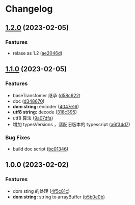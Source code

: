# Changelog

## [1.2.0](https://github.com/sklme/binary-string/compare/v1.1.0...v1.2.0) (2023-02-05)


### Features

* relase as 1.2 ([ae2046d](https://github.com/sklme/binary-string/commit/ae2046d1c98f5b2146d9898fed96cb9165f6df85))

## [1.1.0](https://github.com/sklme/binary-string/compare/v1.0.0...v1.1.0) (2023-02-05)

### Features

- baseTransfomer 继承 ([d58c622](https://github.com/sklme/binary-string/commit/d58c622a81f122d689c2077de499e2cafaf2dad9))
- doc ([d348670](https://github.com/sklme/binary-string/commit/d3486705b8b362a609514bfb12929a12e0ee392e))
- **dom string:** encoder ([4047e16](https://github.com/sklme/binary-string/commit/4047e163f64324480ac03cfac3676c2d573b6c18))
- **utf8 string:** decode ([318c395](https://github.com/sklme/binary-string/commit/318c395ef26614b2c4b7f17a790bb375c56c49e2))
- utf8 算法 ([9a07dfa](https://github.com/sklme/binary-string/commit/9a07dfa5aaf624b3b0675c418cba9124ef17b1e9))
- 增加 typesVersions ，适配旧版本的 typescript ([a6f34d7](https://github.com/sklme/binary-string/commit/a6f34d701923c81f4e39fc8b32666d29c6470a3e))

### Bug Fixes

- build doc script ([bc01346](https://github.com/sklme/binary-string/commit/bc01346553483a6f186cc1d2860264e1aa340b05))

## 1.0.0 (2023-02-02)

### Features

- dom sting 的处理 ([4f5c81c](https://github.com/sklme/binary-string/commit/4f5c81c00e8a1bdba9ec5bebc1b74d27193fb431))
- **dom string:** string to arrayBuffer ([b5b0e0b](https://github.com/sklme/binary-string/commit/b5b0e0b65e016c50518bb1d0455208314e4fba63))
